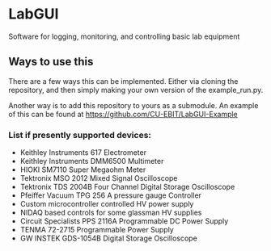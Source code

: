 # LabGUI

Software for logging, monitoring, and controlling basic lab equipment

## Ways to use this

There are a few ways this can be implemented. Either via cloning the repository, and then simply making your own version of the example_run.py.

Another way is to add this repository to yours as a submodule. An example of this can be found at https://github.com/CU-EBIT/LabGUI-Example

### List if presently supported devices:

-   Keithley Instruments 617 Electrometer
-   Keithley Instruments DMM6500 Multimeter
-   HIOKI SM7110 Super Megaohm Meter
-   Tektronix MSO 2012 Mixed Signal Oscilloscope
-   Tektronix TDS 2004B Four Channel Digital Storage Oscilloscope
-   Pfeiffer Vacuum TPG 256 A pressure gauge Controller
-   Custom microcontroller controlled HV power supply
-   NIDAQ based controls for some glassman HV supplies
-   Circuit Specialists PPS 2116A Programmable DC Power Supply
-   TENMA 72-2715 Programmable Power Supply
-   GW INSTEK GDS-1054B Digital Storage Oscilloscope